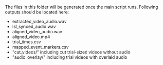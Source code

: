 The files in this folder will be generated once the main script runs. Following outputs should be located here:

- extracted_video_audio.wav
- lsl_synced_audio.wav
- aligned_video_audio.wav
- aligned_video.mp4
- trial_times.csv
- mapped_event_markers.csv
- "cut_videos/" including cut trial-sized videos without audio
- "audio_overlay/" including trial videos with overlaid audio
